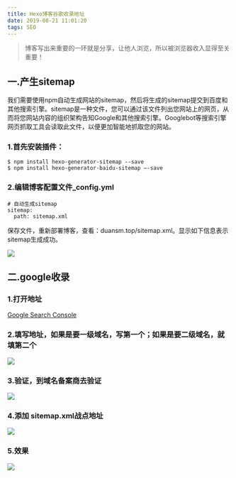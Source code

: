 ```yaml
---
title: Hexo博客谷歌收录地址
date: 2019-08-21 11:01:20
tags: SEO
---
```


> 博客写出来重要的一环就是分享，让他人浏览，所以被浏览器收入显得至关重要！

## 一.产生sitemap
我们需要使用npm自动生成网站的sitemap，然后将生成的sitemap提交到百度和其他搜索引擎。sitemap是一种文件，您可以通过该文件列出您网站上的网页，从而将您网站内容的组织架构告知Google和其他搜索引擎。Googlebot等搜索引擎网页抓取工具会读取此文件，以便更加智能地抓取您的网站。

### 1.首先安装插件：
```
$ npm install hexo-generator-sitemap --save
$ npm install hexo-generator-baidu-sitemap –-save
```

### 2.编辑博客配置文件_config.yml

```
# 自动生成sitemap
sitemap:
  path: sitemap.xml
```
保存文件，重新部署博客，查看：duansm.top/sitemap.xml。显示如下信息表示sitemap生成成功。

![](https://pxw-my.oss-cn-hangzhou.aliyuncs.com/blog/20190821140945.jpg)

## 二.google收录

### 1.打开地址 
[Google Search Console](https://www.google.com/webmasters/#?modal_active=none)

### 2.填写地址，如果是要一级域名，写第一个；如果是要二级域名，就填第二个

![](https://pxw-my.oss-cn-hangzhou.aliyuncs.com/blog/20190821140943.jpg)

### 3.验证，到域名备案商去验证

![](https://pxw-my.oss-cn-hangzhou.aliyuncs.com/blog/20190821140938.jpg)

### 4.添加 sitemap.xml战点地址

![](https://pxw-my.oss-cn-hangzhou.aliyuncs.com/blog/20190821140942.jpg)

### 5.效果

![](https://pxw-my.oss-cn-hangzhou.aliyuncs.com/blog/20190821140944.jpg)

